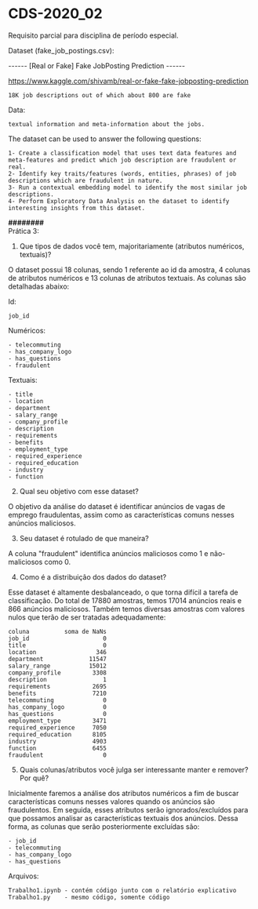 # CDS-2020_02
Requisito parcial para disciplina de período especial.

Dataset (fake_job_postings.csv):

------ [Real or Fake] Fake JobPosting Prediction ------


https://www.kaggle.com/shivamb/real-or-fake-fake-jobposting-prediction


	18K job descriptions out of which about 800 are fake

Data:

	textual information and meta-information about the jobs.
	
The dataset can be used to answer the following questions:

    1- Create a classification model that uses text data features and meta-features and predict which job description are fraudulent or real.
    2- Identify key traits/features (words, entities, phrases) of job descriptions which are fraudulent in nature.
    3- Run a contextual embedding model to identify the most similar job descriptions.
    4- Perform Exploratory Data Analysis on the dataset to identify interesting insights from this dataset.
    
____________________________________________________________########____________________________________________________________    
Prática 3:
1) Que tipos de dados você tem, majoritariamente (atributos numéricos, textuais)?

O dataset possui 18 colunas, sendo 1 referente ao id da amostra, 4 colunas de atributos numéricos e 13 colunas de atributos textuais. 
As colunas são detalhadas abaixo:

Id:

	job_id

Numéricos:

	- telecommuting
	- has_company_logo
	- has_questions
	- fraudulent

Textuais:

	- title
	- location
	- department
	- salary_range
	- company_profile
	- description
	- requirements
	- benefits
	- employment_type
	- required_experience
	- required_education
	- industry
	- function

2) Qual seu objetivo com esse dataset?


O objetivo da análise do dataset é identificar anúncios de vagas de emprego fraudulentas, assim como as características comuns nesses anúncios maliciosos.


3) Seu dataset é rotulado de que maneira?


A coluna "fraudulent" identifica anúncios maliciosos como 1 e não-maliciosos como 0.


4) Como é a distribuição dos dados do dataset?


Esse dataset é altamente desbalanceado, o que torna difícil a tarefa de classificação.
Do total de 17880 amostras, temos 17014 anúncios reais e 866 anúncios maliciosos.
Também temos diversas amostras com valores nulos que terão de ser tratadas adequadamente:


	coluna          soma de NaNs
	job_id                     0
	title                      0
	location                 346
	department             11547
	salary_range           15012
	company_profile         3308
	description                1
	requirements            2695
	benefits                7210
	telecommuting              0
	has_company_logo           0
	has_questions              0
	employment_type         3471
	required_experience     7050
	required_education      8105
	industry                4903
	function                6455
	fraudulent                 0

5) Quais colunas/atributos você julga ser interessante manter e remover? Por quê?

Inicialmente faremos a análise dos atributos numéricos a fim de buscar características comuns nesses valores quando os anúncios são fraudulentos.
Em seguida, esses atributos serão ignorados/excluídos para que possamos analisar as características textuais dos anúncios.
Dessa forma, as colunas que serão posteriormente excluídas são:

	- job_id
	- telecommuting
	- has_company_logo
	- has_questions

Arquivos:

	Trabalho1.ipynb - contém código junto com o relatório explicativo
	Trabalho1.py 	- mesmo código, somente código 

